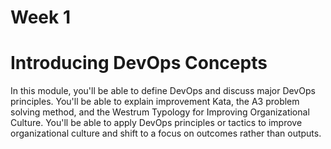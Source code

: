 # Week 1

# Introducing DevOps Concepts
In this module, you'll be able to define DevOps and discuss major DevOps principles. You'll be able to explain improvement Kata, the A3 problem solving method, and the Westrum Typology for Improving Organizational Culture. You'll be able to apply DevOps principles or tactics to improve organizational culture and shift to a focus on outcomes rather than outputs.
